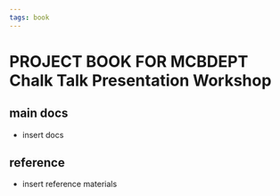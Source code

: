 ```yaml
---
tags: book
---
```


PROJECT BOOK FOR MCBDEPT Chalk Talk Presentation Workshop
===

main docs
---

- insert docs

reference
---

- insert reference materials

